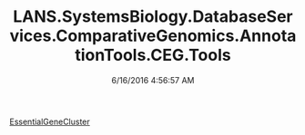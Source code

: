 ﻿---
title: LANS.SystemsBiology.DatabaseServices.ComparativeGenomics.AnnotationTools.CEG.Tools
date: 6/16/2016 4:56:57 AM
---

[EssentialGeneCluster](T-LANS.SystemsBiology.DatabaseServices.ComparativeGenomics.AnnotationTools.CEG.Tools.EssentialGeneCluster.html)
